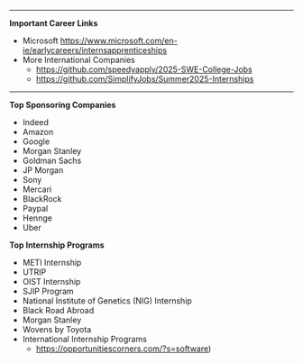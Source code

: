 

--- 
**Important Career Links**
- Microsoft https://www.microsoft.com/en-ie/earlycareers/internsapprenticeships
- More International Companies 
	- https://github.com/speedyapply/2025-SWE-College-Jobs
	- https://github.com/SimplifyJobs/Summer2025-Internships

---
**Top Sponsoring Companies**
- Indeed
- Amazon
- Google
- Morgan Stanley
- Goldman Sachs
- JP Morgan
- Sony
- Mercari
- BlackRock
- Paypal
- Hennge
- Uber

**Top Internship Programs**
- METI Internship
- UTRIP
- OIST Internship
- SJIP Program
- National Institute of Genetics (NIG) Internship
- Black Road Abroad
- Morgan Stanley
- Wovens by Toyota
- International Internship Programs
	- https://opportunitiescorners.com/?s=software)
